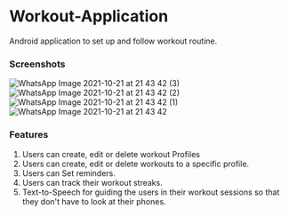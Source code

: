 # Workout-Application
Android application to set up and follow workout routine.

### Screenshots

![WhatsApp Image 2021-10-21 at 21 43 42 (3)](https://user-images.githubusercontent.com/71772683/139200704-bff3f8e4-3c49-412b-8f71-5c37b2961386.jpeg)
![WhatsApp Image 2021-10-21 at 21 43 42 (2)](https://user-images.githubusercontent.com/71772683/139200723-f8769b57-eca4-4a1a-8b51-39f4b51017f4.jpeg)
![WhatsApp Image 2021-10-21 at 21 43 42 (1)](https://user-images.githubusercontent.com/71772683/139200732-44c45b57-14f2-434e-bc10-9e1defa003c5.jpeg)
![WhatsApp Image 2021-10-21 at 21 43 42](https://user-images.githubusercontent.com/71772683/139200748-5e7eba3a-c743-489c-bef0-35a857f59039.jpeg)


### Features
1. Users can create, edit or delete workout Profiles
2. Users can create, edit or delete workouts to a specific profile.
3. Users can Set reminders. 
4. Users can track their workout streaks.
5. Text-to-Speech for guiding the users in their workout sessions so that they don't have to look at their phones.

